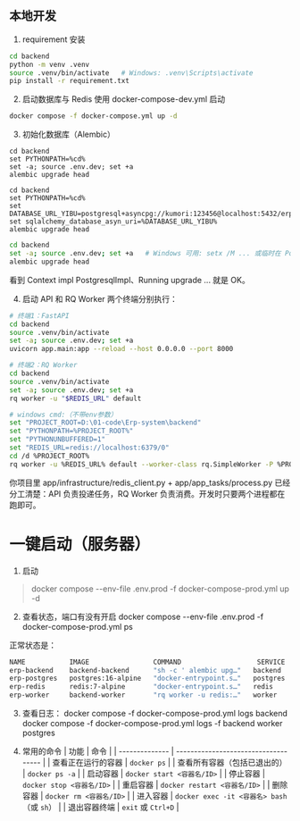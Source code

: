 ## 本地开发
1. requirement 安装
```bash
cd backend
python -m venv .venv
source .venv/bin/activate   # Windows: .venv\Scripts\activate
pip install -r requirement.txt
```

2. 启动数据库与 Redis
使用 docker-compose-dev.yml 启动
```bash
docker compose -f docker-compose.yml up -d
```

3. 初始化数据库（Alembic）
```linux
cd backend
set PYTHONPATH=%cd%
set -a; source .env.dev; set +a
alembic upgrade head
```

``` windows cmd
cd backend
set PYTHONPATH=%cd%
set DATABASE_URL_YIBU=postgresql+asyncpg://kumori:123456@localhost:5432/erpdb
set sqlalchemy_database_asyn_uri=%DATABASE_URL_YIBU%
alembic upgrade head
```


```bash
cd backend
set -a; source .env.dev; set +a   # Windows 可用: setx /M ... 或临时在 PowerShell $env:VAR=...
alembic upgrade head
```
看到 Context impl PostgresqlImpl、Running upgrade ... 就是 OK。


4. 启动 API 和 RQ Worker
两个终端分别执行：
```bash
# 终端1：FastAPI
cd backend
source .venv/bin/activate
set -a; source .env.dev; set +a
uvicorn app.main:app --reload --host 0.0.0.0 --port 8000

# 终端2：RQ Worker
cd backend
source .venv/bin/activate
set -a; source .env.dev; set +a
rq worker -u "$REDIS_URL" default

# windows cmd:（不带env参数）
set "PROJECT_ROOT=D:\01-code\Erp-system\backend"
set "PYTHONPATH=%PROJECT_ROOT%"
set "PYTHONUNBUFFERED=1"
set "REDIS_URL=redis://localhost:6379/0"
cd /d %PROJECT_ROOT%
rq worker -u %REDIS_URL% default --worker-class rq.SimpleWorker -P %PROJECT_ROOT%
```
你项目里 app/infrastructure/redis_client.py + app/app_tasks/process.py 已经分工清楚：API 负责投递任务，RQ Worker 负责消费。开发时只要两个进程都在跑即可。



# 一键启动（服务器）
1. 启动
>docker compose --env-file .env.prod -f docker-compose-prod.yml up -d
2. 查看状态，端口有没有开启
docker compose --env-file .env.prod -f docker-compose-prod.yml ps

正常状态是：
```bash
NAME           IMAGE                COMMAND                   SERVICE    CREATED         STATUS                    PORTS
erp-backend    backend-backend      "sh -c ' alembic upg…"   backend    4 seconds ago   Up Less than a second     0.0.0.0:8000->8000/tcp, [::]:8000->8000/tcp
erp-postgres   postgres:16-alpine   "docker-entrypoint.s…"   postgres   24 hours ago    Up 15 minutes (healthy)   0.0.0.0:5432->5432/tcp, [::]:5432->5432/tcp
erp-redis      redis:7-alpine       "docker-entrypoint.s…"   redis      24 hours ago    Up 15 minutes (healthy)   0.0.0.0:6379->6379/tcp, [::]:6379->6379/tcp
erp-worker     backend-worker       "rq worker -u redis:…"   worker     4 seconds ago   Up 4 seconds
```

3. 查看日志：
docker compose -f docker-compose-prod.yml logs backend
docker compose -f docker-compose-prod.yml logs -f backend worker postgres

4. 常用的命令
| 功能             | 命令                                   |
| -------------- | ------------------------------------ |
| 查看正在运行的容器      | `docker ps`                          |
| 查看所有容器（包括已退出的） | `docker ps -a`                       |
| 启动容器           | `docker start <容器名/ID>`              |
| 停止容器           | `docker stop <容器名/ID>`               |
| 重启容器           | `docker restart <容器名/ID>`            |
| 删除容器           | `docker rm <容器名/ID>`                 |
| 进入容器           | `docker exec -it <容器名> bash`（或 `sh`） |
| 退出容器终端         | `exit` 或 `Ctrl+D`                    |
